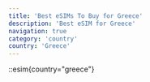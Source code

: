```yaml
---
title: 'Best eSIMs To Buy for Greece'
description: 'Best eSIM for Greece'
navigation: true
category: 'country'
country: 'Greece'
---
```


::esim{country="greece"}
